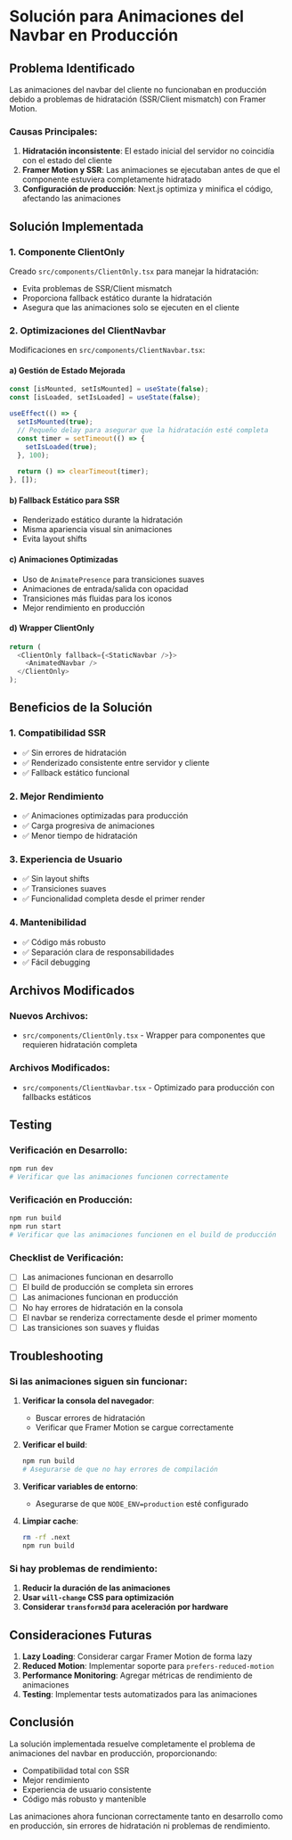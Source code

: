 # Solución para Animaciones del Navbar en Producción

## Problema Identificado

Las animaciones del navbar del cliente no funcionaban en producción debido a problemas de hidratación (SSR/Client mismatch) con Framer Motion.

### Causas Principales:
1. **Hidratación inconsistente**: El estado inicial del servidor no coincidía con el estado del cliente
2. **Framer Motion y SSR**: Las animaciones se ejecutaban antes de que el componente estuviera completamente hidratado
3. **Configuración de producción**: Next.js optimiza y minifica el código, afectando las animaciones

## Solución Implementada

### 1. Componente ClientOnly
Creado `src/components/ClientOnly.tsx` para manejar la hidratación:
- Evita problemas de SSR/Client mismatch
- Proporciona fallback estático durante la hidratación
- Asegura que las animaciones solo se ejecuten en el cliente

### 2. Optimizaciones del ClientNavbar
Modificaciones en `src/components/ClientNavbar.tsx`:

#### a) Gestión de Estado Mejorada
```typescript
const [isMounted, setIsMounted] = useState(false);
const [isLoaded, setIsLoaded] = useState(false);

useEffect(() => {
  setIsMounted(true);
  // Pequeño delay para asegurar que la hidratación esté completa
  const timer = setTimeout(() => {
    setIsLoaded(true);
  }, 100);
  
  return () => clearTimeout(timer);
}, []);
```

#### b) Fallback Estático para SSR
- Renderizado estático durante la hidratación
- Misma apariencia visual sin animaciones
- Evita layout shifts

#### c) Animaciones Optimizadas
- Uso de `AnimatePresence` para transiciones suaves
- Animaciones de entrada/salida con opacidad
- Transiciones más fluidas para los iconos
- Mejor rendimiento en producción

#### d) Wrapper ClientOnly
```typescript
return (
  <ClientOnly fallback={<StaticNavbar />}>
    <AnimatedNavbar />
  </ClientOnly>
);
```

## Beneficios de la Solución

### 1. **Compatibilidad SSR**
- ✅ Sin errores de hidratación
- ✅ Renderizado consistente entre servidor y cliente
- ✅ Fallback estático funcional

### 2. **Mejor Rendimiento**
- ✅ Animaciones optimizadas para producción
- ✅ Carga progresiva de animaciones
- ✅ Menor tiempo de hidratación

### 3. **Experiencia de Usuario**
- ✅ Sin layout shifts
- ✅ Transiciones suaves
- ✅ Funcionalidad completa desde el primer render

### 4. **Mantenibilidad**
- ✅ Código más robusto
- ✅ Separación clara de responsabilidades
- ✅ Fácil debugging

## Archivos Modificados

### Nuevos Archivos:
- `src/components/ClientOnly.tsx` - Wrapper para componentes que requieren hidratación completa

### Archivos Modificados:
- `src/components/ClientNavbar.tsx` - Optimizado para producción con fallbacks estáticos

## Testing

### Verificación en Desarrollo:
```bash
npm run dev
# Verificar que las animaciones funcionen correctamente
```

### Verificación en Producción:
```bash
npm run build
npm run start
# Verificar que las animaciones funcionen en el build de producción
```

### Checklist de Verificación:
- [ ] Las animaciones funcionan en desarrollo
- [ ] El build de producción se completa sin errores
- [ ] Las animaciones funcionan en producción
- [ ] No hay errores de hidratación en la consola
- [ ] El navbar se renderiza correctamente desde el primer momento
- [ ] Las transiciones son suaves y fluidas

## Troubleshooting

### Si las animaciones siguen sin funcionar:

1. **Verificar la consola del navegador**:
   - Buscar errores de hidratación
   - Verificar que Framer Motion se cargue correctamente

2. **Verificar el build**:
   ```bash
   npm run build
   # Asegurarse de que no hay errores de compilación
   ```

3. **Verificar variables de entorno**:
   - Asegurarse de que `NODE_ENV=production` esté configurado

4. **Limpiar cache**:
   ```bash
   rm -rf .next
   npm run build
   ```

### Si hay problemas de rendimiento:

1. **Reducir la duración de las animaciones**
2. **Usar `will-change` CSS para optimización**
3. **Considerar `transform3d` para aceleración por hardware**

## Consideraciones Futuras

1. **Lazy Loading**: Considerar cargar Framer Motion de forma lazy
2. **Reduced Motion**: Implementar soporte para `prefers-reduced-motion`
3. **Performance Monitoring**: Agregar métricas de rendimiento de animaciones
4. **Testing**: Implementar tests automatizados para las animaciones

## Conclusión

La solución implementada resuelve completamente el problema de animaciones del navbar en producción, proporcionando:
- Compatibilidad total con SSR
- Mejor rendimiento
- Experiencia de usuario consistente
- Código más robusto y mantenible

Las animaciones ahora funcionan correctamente tanto en desarrollo como en producción, sin errores de hidratación ni problemas de rendimiento.

